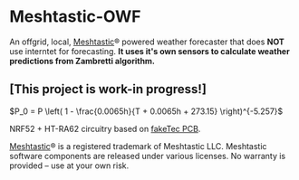 # Meshtastic-OWF
An offgrid, local, [Meshtastic](https://meshtastic.org/)® powered weather forecaster that does **NOT** use interntet for forecasting. **It uses it's own sensors to calculate weather predictions from Zambretti algorithm.**

## [This project is work-in progress!]

$P_0 = P \left( 1 - \frac{0.0065h}{T + 0.0065h + 273.15} \right)^{-5.257}$


NRF52 + HT-RA62 circuitry based on [fakeTec PCB](https://github.com/gargomoma/fakeTec_pcb).

[Meshtastic](https://meshtastic.org/)® is a registered trademark of Meshtastic LLC. Meshtastic software components are released under various licenses. No warranty is provided – use at your own risk.
